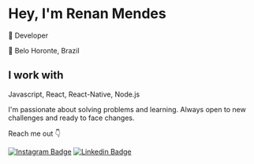 # Hey, I'm Renan Mendes

🚀 Developer

 📍 Belo Horonte, Brazil  
 
## I work with 

Javascript, React, React-Native, Node.js

 I'm passionate about solving problems and learning. Always open to new challenges and ready to face changes.
 
Reach me out 👇

[
![Instagram Badge](https://img.shields.io/badge/-Instagram-violet?style=flat-square&logo=Instagram&logoColor=white&link=https://www.instagram.com/papodedev/)](https://www.instagram.com/renan_dev/)  [![Linkedin Badge](https://img.shields.io/badge/LinkedIn-blue??style=social&logo=linkedin&labelColor=blue)](https://www.linkedin.com/in/renan-mendes-473509207/) 
